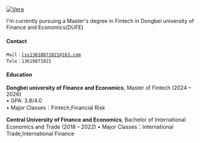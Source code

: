 [![Vera](https://img.shields.io/badge/Vera-github-blue?logo=github)](https://github.com/VeraVivian-python)

I'm currently pursuing a Master's degree in Fintech in Dongbei university of Finance and Economics(DUFE)

#### Contact
<code>Mail：lss13610871021@163.com</code>  
<code>Tele：13610871021</code>

#### Education  
**Dongbei university of Finance and Economics**, Master of Fintech (2024 – 2026)  
• GPA: 3.8/4.0  
• Major Classes：Fintech,Financial Risk

**Central University of Finance and Economics**, Bachelor of International Economics and Trade (2018 – 2022)
• Major Classes：International Trade,International Finance
